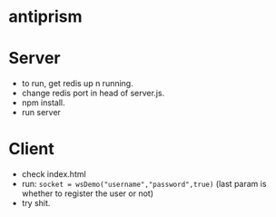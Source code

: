 antiprism
=========

# Server
 * to run, get redis up n running.
 * change redis port in head of server.js.
 * npm install.
 * run server
 
# Client
 * check index.html
 * run: `socket = wsDemo("username","password",true)` (last param is whether to register the user or not)
 * try shit.
